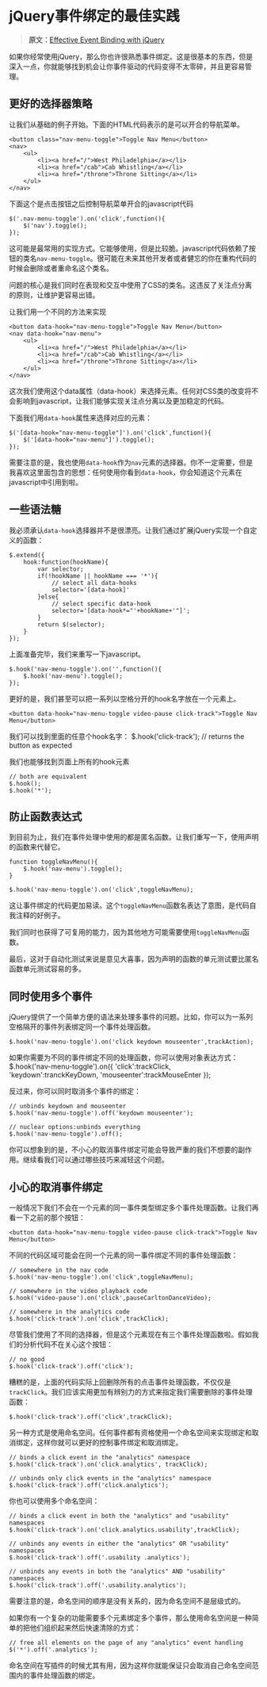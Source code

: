 # jQuery事件绑定的最佳实践

> **原文：**[Effective Event Binding with jQuery](http://www.sitepoint.com/effective-event-binding-jquery/)

如果你经常使用jQuery，那么你也许很熟悉事件绑定。这是很基本的东西，但是深入一点，你就能够找到机会让你事件驱动的代码变得不太零碎，并且更容易管理。

## 更好的选择器策略

让我们从基础的例子开始。下面的HTML代码表示的是可以开合的导航菜单。

	<button class="nav-menu-toggle">Toggle Nav Menu</button>
	<nav>
		<ul>
			<li><a href="/">West Philadelphia</a></li>
			<li><a href="/cab">Cab Whistling</a></li>
			<li><a href="/throne">Throne Sitting</a></li>
		</ul>
	</nav>

下面这个是点击按钮之后控制导航菜单开合的javascript代码

	$('.nav-menu-toggle').on('click',function(){
		$('nav').toggle();
	});

这可能是最常用的实现方式。它能够使用，但是比较脆。javascript代码依赖了按钮的类名`nav-menu-toggle`。很可能在未来其他开发者或者健忘的你在重构代码的时候会删除或者重命名这个类名。

问题的核心是我们同时在表现和交互中使用了CSS的类名。这违反了关注点分离的原则，让维护更容易出错。

让我们用一个不同的方法来实现
	
	<button data-hook="nav-menu-toggle">Toggle Nav Menu</button>
	<nav data-hook="nav-menu">
		<ul>
			<li><a href="/">West Philadelphia</a></li>
			<li><a href="/cab">Cab Whistling</a></li>
			<li><a href="/throne">Throne Sitting</a></li>
		</ul>
	</nav>

这次我们使用这个data属性（data-hook）来选择元素。任何对CSS类的改变将不会影响到javascript，让我们能够实现关注点分离以及更加稳定的代码。

下面我们用`data-hook`属性来选择对应的元素：

	$('[data-hook="nav-menu-toggle"]').on('click',function(){
		$('[data-hook="nav-menu"]').toggle();
	});

需要注意的是，我也使用`data-hook`作为`nav`元素的选择器。你不一定需要，但是我喜欢这里面包含的思想：任何使用你看到`data-hook`，你会知道这个元素在javascript中引用到啦。

## 一些语法糖

我必须承认`data-hook`选择器并不是很漂亮。让我们通过扩展jQuery实现一个自定义的函数：

	$.extend({
		hook:function(hookName){
			var selector;
			if(!hookName || hookName === '*'){
				// select all data-hooks
				selector='[data-hook]'
			}else{
				// select specific data-hook
				selector='[data-hook*="'+hookName+'"]';
			}
			return $(selector);
		}
	});

上面准备完毕，我们来重写一下javascript。

	$.hook('nav-menu-toggle').on('',function(){
		$.hook('nav-menu').toggle();
	});

更好的是，我们甚至可以把一系列以空格分开的hook名字放在一个元素上。

	<button data-hook="nav-menu-toggle video-pause click-track">Toggle Nav Menu</button>

我们可以找到里面的任意个hook名字：
	$.hook('click-track'); // returns the button as expected

我们也能够找到页面上所有的hook元素

	// both are equivalent
	$.hook();
	$.hook('*');

## 防止函数表达式

到目前为止，我们在事件处理中使用的都是匿名函数。让我们重写一下，使用声明的函数来代替它。

	function toggleNavMenu(){
		$.hook('nav-menu').toggle();
	}

	$.hook('nav-menu-toggle').on('click',toggleNavMenu);

这让事件绑定的代码更加易读。这个`toggleNavMenu`函数名表达了意图，是代码自我注释的好例子。

我们同时也获得了可复用的能力，因为其他地方可能需要使用`toggleNavMenu`函数。

最后，这对于自动化测试来说是意见大喜事，因为声明的函数的单元测试要比匿名函数单元测试容易的多。

## 同时使用多个事件

jQuery提供了一个简单方便的语法来处理多事件的问题。比如，你可以为一系列空格隔开的事件列表绑定同一个事件处理函数。

	$.hook('nav-menu-toggle').on('click keydown mouseenter',trackAction);

如果你需要为不同的事件绑定不同的处理函数，你可以使用对象表达方式：
	$.hook('nav-menu-toggle').on({
		'click':trackClick,
		'keydown':tranckKeyDown,
		'mouseenter':trackMouseEnter
	});

反过来，你可以同时取消多个事件的绑定：
	
	// unbinds keydown and mouseenter
	$.hook('nav-menu-toggle').off('keydown mouseenter');

	// nuclear options:unbinds everything
	$.hook('nav-menu-toggle').off();

你可以想象到的是，不小心的取消事件绑定可能会导致严重的我们不想要的副作用。继续看我们可以通过哪些技巧来减轻这个问题。

## 小心的取消事件绑定

一般情况下我们不会在一个元素的同一事件类型绑定多个事件处理函数。让我们再看一下之前的那个按钮：
	
	<button data-hook="nav-menu-toggle video-pause click-track">Toggle Nav Menu</button>

不同的代码区域可能会在同一个元素的同一事件绑定不同的事件处理函数：

	// somewhere in the nav code
	$.hook('nav-menu-toggle').on('click',toggleNavMenu);

	// somewhere in the video playback code
	$.hook('video-pause').on('click',pauseCarltonDanceVideo);

	// somewhere in the analytics code
	$.hook('click-track').on('click',trackClick);

尽管我们使用了不同的选择器，但是这个元素现在有三个事件处理函数啦。假如我们的分析代码不在关心这个按钮：

	// no good
	$.hook('click-track').off('click');

糟糕的是，上面的代码实际上回删除所有的点击事件处理函数，不仅仅是`trackClick`。我们应该实用更加有辨别力的方式来指定我们需要删除的事件处理函数：
	
	$.hook('click-track').off('click',trackClick);

另一种方式是使用命名空间。任何事件都有资格使用一个命名空间来实现绑定和取消绑定，这样你就可以更好的控制事件绑定和取消绑定。

	// binds a click event in the "analytics" namespace
	$.hook('click-track').on('click.analytics', trackClick);

	// unbinds only click events in the "analytics" namespace
	$.hook('click-track').off('click.analytics');

你也可以使用多个命名空间：

	// binds a click event in both the "analytics" and "usability" namespaces
	$.hook('click-track').on('click.analytics.usability',trackClick);

	// unbinds any events in either the "analytics" OR "usability" namespaces
	$.hook('click-track').off('.usability .analytics');

	// unbinds any events in both the "analytics" AND "usability" namespaces
	$.hook('click-track').off('.usability.analytics');

需要注意的是，命名空间的顺序是没有关系的，因为命名空间不是层级式的。

如果你有一个复杂的功能需要多个元素绑定多个事件，那么使用命名空间是一种简单的把他们组织起来然后快速清除的方式：

	// free all elements on the page of any "analytics" event handling
	$('*').off('.analytics');

命名空间在写插件的时候尤其有用，因为这样你就能保证只会取消自己命名空间范围内的事件处理函数的绑定。